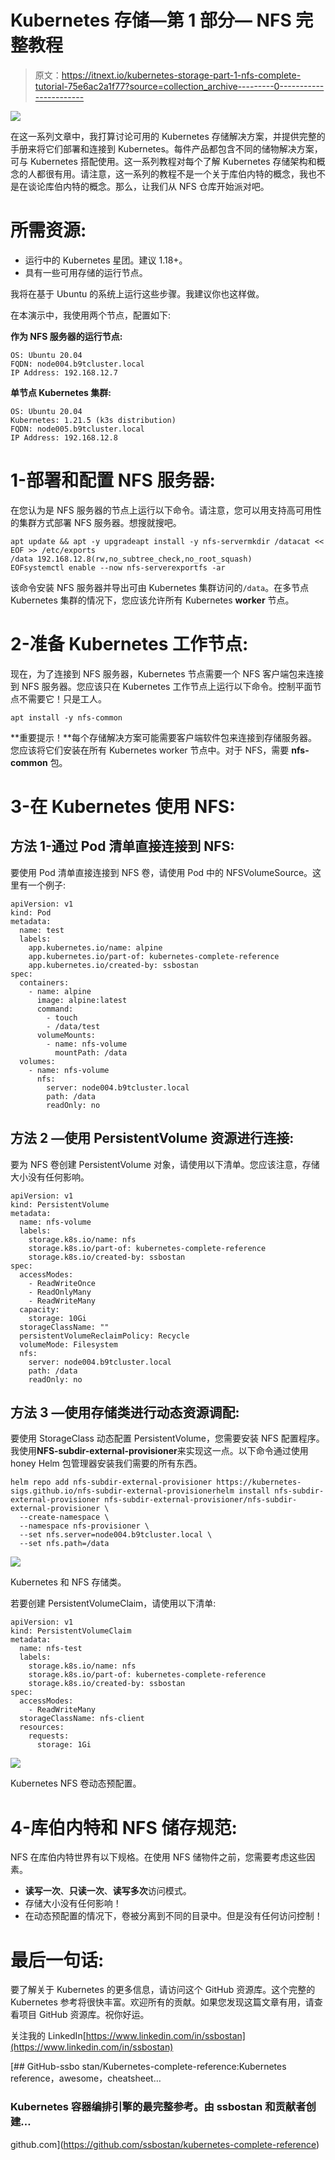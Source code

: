 # Kubernetes 存储—第 1 部分— NFS 完整教程

> 原文：<https://itnext.io/kubernetes-storage-part-1-nfs-complete-tutorial-75e6ac2a1f77?source=collection_archive---------0----------------------->

![](img/296896c9a8d85cbb833ce443b93a066f.png)

在这一系列文章中，我打算讨论可用的 Kubernetes 存储解决方案，并提供完整的手册来将它们部署和连接到 Kubernetes。每件产品都包含不同的储物解决方案，可与 Kubernetes 搭配使用。这一系列教程对每个了解 Kubernetes 存储架构和概念的人都很有用。请注意，这一系列的教程不是一个关于库伯内特的概念，我也不是在谈论库伯内特的概念。那么，让我们从 NFS 仓库开始派对吧。

# 所需资源:

*   运行中的 Kubernetes 星团。建议 1.18+。
*   具有一些可用存储的运行节点。

我将在基于 Ubuntu 的系统上运行这些步骤。我建议你也这样做。

在本演示中，我使用两个节点，配置如下:

**作为 NFS 服务器的运行节点:**

```
OS: Ubuntu 20.04
FQDN: node004.b9tcluster.local
IP Address: 192.168.12.7
```

**单节点 Kubernetes 集群:**

```
OS: Ubuntu 20.04
Kubernetes: 1.21.5 (k3s distribution)
FQDN: node005.b9tcluster.local
IP Address: 192.168.12.8
```

# 1-部署和配置 NFS 服务器:

在您认为是 NFS 服务器的节点上运行以下命令。请注意，您可以用支持高可用性的集群方式部署 NFS 服务器。想搜就搜吧。

```
apt update && apt -y upgradeapt install -y nfs-servermkdir /datacat << EOF >> /etc/exports
/data 192.168.12.8(rw,no_subtree_check,no_root_squash)
EOFsystemctl enable --now nfs-serverexportfs -ar
```

该命令安装 NFS 服务器并导出可由 Kubernetes 集群访问的`/data`。在多节点 Kubernetes 集群的情况下，您应该允许所有 Kubernetes **worker** 节点。

# 2-准备 Kubernetes 工作节点:

现在，为了连接到 NFS 服务器，Kubernetes 节点需要一个 NFS 客户端包来连接到 NFS 服务器。您应该只在 Kubernetes 工作节点上运行以下命令。控制平面节点不需要它！只是工人。

```
apt install -y nfs-common
```

**重要提示！**每个存储解决方案可能需要客户端软件包来连接到存储服务器。您应该将它们安装在所有 Kubernetes worker 节点中。对于 NFS，需要 **nfs-common** 包。

# 3-在 Kubernetes 使用 NFS:

## 方法 1-通过 Pod 清单直接连接到 NFS:

要使用 Pod 清单直接连接到 NFS 卷，请使用 Pod 中的 NFSVolumeSource。这里有一个例子:

```
apiVersion: v1
kind: Pod
metadata:
  name: test
  labels:
    app.kubernetes.io/name: alpine
    app.kubernetes.io/part-of: kubernetes-complete-reference
    app.kubernetes.io/created-by: ssbostan
spec:
  containers:
    - name: alpine
      image: alpine:latest
      command:
        - touch
        - /data/test
      volumeMounts:
        - name: nfs-volume
          mountPath: /data
  volumes:
    - name: nfs-volume
      nfs:
        server: node004.b9tcluster.local
        path: /data
        readOnly: no
```

## 方法 2 —使用 PersistentVolume 资源进行连接:

要为 NFS 卷创建 PersistentVolume 对象，请使用以下清单。您应该注意，存储大小没有任何影响。

```
apiVersion: v1
kind: PersistentVolume
metadata:
  name: nfs-volume
  labels:
    storage.k8s.io/name: nfs
    storage.k8s.io/part-of: kubernetes-complete-reference
    storage.k8s.io/created-by: ssbostan
spec:
  accessModes:
    - ReadWriteOnce
    - ReadOnlyMany
    - ReadWriteMany
  capacity:
    storage: 10Gi
  storageClassName: ""
  persistentVolumeReclaimPolicy: Recycle
  volumeMode: Filesystem
  nfs:
    server: node004.b9tcluster.local
    path: /data
    readOnly: no
```

## 方法 3 —使用存储类进行动态资源调配:

要使用 StorageClass 动态配置 PersistentVolume，您需要安装 NFS 配置程序。我使用**NFS-subdir-external-provisioner**来实现这一点。以下命令通过使用 honey Helm 包管理器安装我们需要的所有东西。

```
helm repo add nfs-subdir-external-provisioner https://kubernetes-sigs.github.io/nfs-subdir-external-provisionerhelm install nfs-subdir-external-provisioner nfs-subdir-external-provisioner/nfs-subdir-external-provisioner \
  --create-namespace \
  --namespace nfs-provisioner \
  --set nfs.server=node004.b9tcluster.local \
  --set nfs.path=/data
```

![](img/34a066d8211e2ef90bb24b9055994f17.png)

Kubernetes 和 NFS 存储类。

若要创建 PersistentVolumeClaim，请使用以下清单:

```
apiVersion: v1
kind: PersistentVolumeClaim
metadata:
  name: nfs-test
  labels:
    storage.k8s.io/name: nfs
    storage.k8s.io/part-of: kubernetes-complete-reference
    storage.k8s.io/created-by: ssbostan
spec:
  accessModes:
    - ReadWriteMany
  storageClassName: nfs-client
  resources:
    requests:
      storage: 1Gi
```

![](img/f3da90f8c582919a67b584b97c426d3c.png)

Kubernetes NFS 卷动态预配置。

# 4-库伯内特和 NFS 储存规范:

NFS 在库伯内特世界有以下规格。在使用 NFS 储物件之前，您需要考虑这些因素。

*   **读写一次**、**只读一次**、**读写多次**访问模式。
*   存储大小没有任何影响！
*   在动态预配置的情况下，卷被分离到不同的目录中。但是没有任何访问控制！

# 最后一句话:

要了解关于 Kubernetes 的更多信息，请访问这个 GitHub 资源库。这个完整的 Kubernetes 参考将很快丰富。欢迎所有的贡献。如果您发现这篇文章有用，请查看项目 GitHub 资源库。祝你好运。

关注我的 LinkedIn[https://www.linkedin.com/in/ssbostan](https://www.linkedin.com/in/ssbostan)

[](https://github.com/ssbostan/kubernetes-complete-reference) [## GitHub-ssbo stan/Kubernetes-complete-reference:Kubernetes reference，awesome，cheatsheet…

### Kubernetes 容器编排引擎的最完整参考。由 ssbostan 和贡献者创建…

github.com](https://github.com/ssbostan/kubernetes-complete-reference)